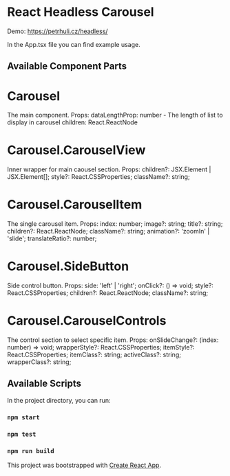 # React Headless Carousel

Demo: https://petrhuli.cz/headless/

In the App.tsx file you can find example usage.

## Available Component Parts

# Carousel

The main component.
Props:
dataLengthProp: number - The length of list to display in carousel
children: React.ReactNode

# Carousel.CarouselView

Inner wrapper for main caousel section.
Props:
children?: JSX.Element | JSX.Element[];
style?: React.CSSProperties;
className?: string;

# Carousel.CarouselItem
The single carousel item.
Props:
  index: number;
  image?: string;
  title?: string;
  children?: React.ReactNode;
  className?: string;
  animation?: 'zoomIn' | 'slide';
  translateRatio?: number;

# Carousel.SideButton
Side control button.
Props: 
  side: 'left' | 'right';
  onClick?: () => void;
  style?: React.CSSProperties;
  children?: React.ReactNode;
  className?: string;

# Carousel.CarouselControls
The control section to select specific item. 
Props: 
  onSlideChange?: (index: number) => void;
  wrapperStyle?: React.CSSProperties;
  itemStyle?: React.CSSProperties;
  itemClass?: string;
  activeClass?: string;
  wrapperClass?: string;

## Available Scripts

In the project directory, you can run:

### `npm start`

### `npm test`

### `npm run build`

This project was bootstrapped with [Create React App](https://github.com/facebook/create-react-app).
